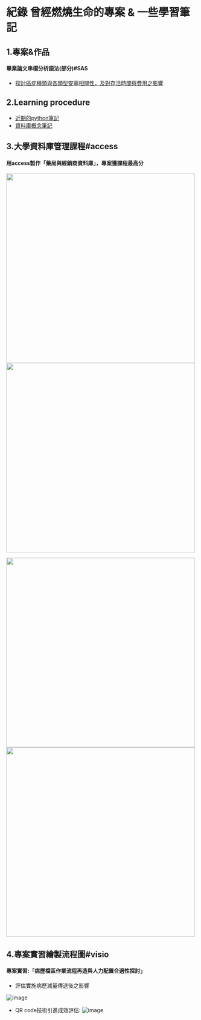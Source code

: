 紀錄 曾經燃燒生命的專案 & 一些學習筆記
==

## 1.專案&作品

#### 畢業論文串檔分析語法(部分)#SAS
* [探討癌症種類與各類型安寧相關性，及對存活時間與費用之影響](https://github.com/yamama0120/yamama0120.github.io/blob/main/sas%20syntax%20.sas)

  
## 2.Learning procedure

* [近期的python筆記](https://github.com/yamama0120/yamama0120.github.io/blob/main/Programming%20syntax%20/1121213python%20learn.ipynb)
* [資料庫概念筆記](https://github.com/yamama0120/yamama0120.github.io/blob/main/learning/database.md)
  

3.大學資料庫管理課程#access
---
#### 用access製作「藥局與經銷商資料庫」，專案獲課程最高分


<img src="https://github.com/yamama0120/yamama0120.github.io/blob/main/image/1111.PNG" width="500px"><img src="https://github.com/yamama0120/yamama0120.github.io/blob/main/image/2222.PNG" width="500px">

<img src="https://github.com/yamama0120/yamama0120.github.io/blob/main/image/3333.PNG" width="500px"><img src="https://github.com/yamama0120/yamama0120.github.io/blob/main/image/4444.PNG" width="500px">



  

  
  
4.專案實習繪製流程圖#visio
---
#### 專案實習:「病歷檔區作業流程再造與⼈⼒配置合適性探討」 

- 評估實施病歷減量傳送後之影響  

![image](https://github.com/yamama0120/yamama0120.github.io/blob/main/image/5555.PNG)  

- QR code技術引進成效評估:
![image](https://github.com/yamama0120/yamama0120.github.io/blob/main/image/6666.PNG)

